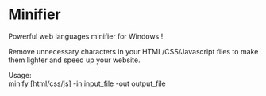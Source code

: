 # Minifier
Powerful web languages minifier for Windows !

Remove unnecessary characters in your HTML/CSS/Javascript files to make them lighter and speed up your website.

Usage:<br>
    minify [html/css/js] -in input_file -out output_file
